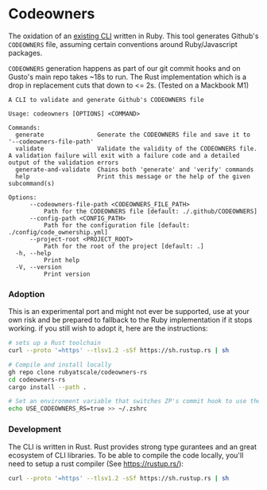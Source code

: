 # Codeowners
The oxidation of an [existing CLI](https://github.com/rubyatscale/code_ownership) written in Ruby.
This tool generates Github's `CODEOWNERS` file, assuming certain conventions around Ruby/Javascript packages.

`CODEOWNERS` generation happens as part of our git commit hooks and on Gusto's main repo takes ~18s to run. The Rust implementation which is a drop in replacement cuts that down to <= 2s. (Tested on a Mackbook M1)

```
A CLI to validate and generate Github's CODEOWNERS file

Usage: codeowners [OPTIONS] <COMMAND>

Commands:
  generate               Generate the CODEOWNERS file and save it to '--codeowners-file-path'
  validate               Validate the validity of the CODEOWNERS file. A validation failure will exit with a failure code and a detailed output of the validation errors
  generate-and-validate  Chains both 'generate' and 'verify' commands
  help                   Print this message or the help of the given subcommand(s)

Options:
      --codeowners-file-path <CODEOWNERS_FILE_PATH>
          Path for the CODEOWNERS file [default: ./.github/CODEOWNERS]
      --config-path <CONFIG_PATH>
          Path for the configuration file [default: ./config/code_ownership.yml]
      --project-root <PROJECT_ROOT>
          Path for the root of the project [default: .]
  -h, --help
          Print help
  -V, --version
          Print version
```

### Adoption
This is an experimental port and might not ever be supported, use at your own risk and be prepared to fallback to the Ruby implementation if it stops working. if you still wish to adopt it, here are the instructions:

```bash
# sets up a Rust toolchain
curl --proto '=https' --tlsv1.2 -sSf https://sh.rustup.rs | sh

# Compile and install locally
gh repo clone rubyatscale/codeowners-rs
cd codeowners-rs
cargo install --path .

# Set an environment variable that switches ZP's commit hook to use the globally installed binary
echo USE_CODEOWNERS_RS=true >> ~/.zshrc
```

### Development
The CLI is written in Rust. Rust provides strong type gurantees and an great ecosystem of CLI libraries. To be able to compile the code locally, you'll need to setup a rust compiler (See https://rustup.rs/):

```bash
curl --proto '=https' --tlsv1.2 -sSf https://sh.rustup.rs | sh
```
